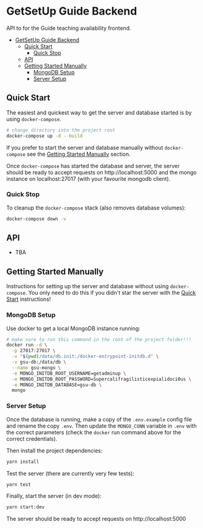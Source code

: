 # GetSetUp Guide Backend

API to for the Guide teaching availability frontend.

- [GetSetUp Guide Backend](#getsetup-guide-backend)
  - [Quick Start](#quick-start)
    - [Quick Stop](#quick-stop)
  - [API](#api)
  - [Getting Started Manually](#getting-started-manually)
    - [MongoDB Setup](#mongodb-setup)
    - [Server Setup](#server-setup)

## Quick Start

The easiest and quickest way to get the server and database started is by using `docker-compose`.

```zsh
# change directory into the project root
docker-compose up -d --build
```

If you prefer to start the server and database manually without `docker-compose` see the [Getting Started Manually](#getting-started-manually) section.

Once `docker-compose` has started the database and server, the server should be ready to accept requests on http://localhost:5000 and the mongo instance on localhost:27017 (with your favourite mongodb client).

### Quick Stop

To cleanup the `docker-compose` stack (also removes database volumes):

```zsh
docker-compose down -v
```

## API

- TBA

## Getting Started Manually

Instructions for setting up the server and database without using `docker-compose`. You only need to do this if you didn't star the server with the [Quick Start](#quick-start) instructions!

### MongoDB Setup

Use docker to get a local MongoDB instance running:

```zsh
# make sure to run this command in the root of the project folder!!!
docker run -d \
  -p 27017:27017 \
  -v "$(pwd)/data/db.init:/docker-entrypoint-initdb.d" \
  -v gsu-db:/data/db \
  --name gsu-mongo \
  -e MONGO_INITDB_ROOT_USERNAME=getadminup \
  -e MONGO_INITDB_ROOT_PASSWORD=Supercalifragilisticexpialidoci0us \
  -e MONGO_INITDB_DATABASE=gsu-db \
  mongo
```

### Server Setup

Once the database is running, make a copy of the `.env.example` config file and rename the copy `.env`. Then update the `MONGO_CONN` variable in `.env` with the correct parameters (check the `docker` run command above for the correct credentials).

Then install the project dependencies:

```zsh
yarn install
```

Test the server (there are currently very few tests):

```zsh
yarn test
```

Finally, start the server (in dev mode):

```zsh
yarn start:dev
```

The server should be ready to accept requests on http://localhost:5000
